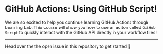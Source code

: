# GitHub Actions: Using GitHub Script!

We are so excited to help you continue learning GitHub Actions through Learning Lab.  This course will show you how to use an aciton called `GitHub Script` to quickly interact with the GitHub API directly in your workflow files!

---

Head over the the open issue in this repository to get started :tada:

